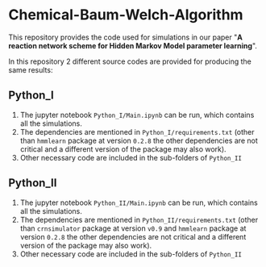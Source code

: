 # Chemical-Baum-Welch-Algorithm

This repository provides the code used for simulations in our paper "**A reaction network scheme for Hidden Markov Model parameter learning**".

In this repository 2 different source codes are provided for producing the same results:
## Python_I

1. The jupyter notebook `Python_I/Main.ipynb` can be run, which contains all the simulations.
2. The dependencies are mentioned in `Python_I/requirements.txt` (other than `hmmlearn` package at version `0.2.8` the other dependencies are not critical and a different version of the package may also work). 
3. Other necessary code are included in the sub-folders of `Python_II`

## Python_II
1. The jupyter notebook `Python_II/Main.ipynb` can be run, which contains all the simulations.
2. The dependencies are mentioned in `Python_II/requirements.txt` (other than `crnsimulator` package at version `v0.9` and `hmmlearn` package at version `0.2.8` the other dependencies are not critical and a different version of the package may also work). 
3. Other necessary code are included in the sub-folders of `Python_II`


